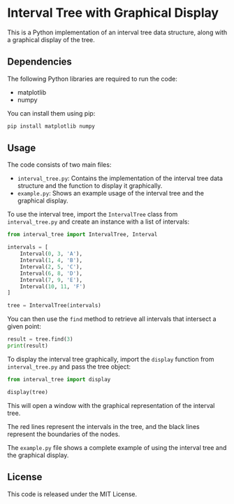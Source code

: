 
# Interval Tree with Graphical Display

This is a Python implementation of an interval tree data structure, along with a graphical display of the tree.

## Dependencies

The following Python libraries are required to run the code:

- matplotlib
- numpy

You can install them using pip:

```sh
pip install matplotlib numpy
```

## Usage

The code consists of two main files:

- `interval_tree.py`: Contains the implementation of the interval tree data structure and the function to display it graphically.
- `example.py`: Shows an example usage of the interval tree and the graphical display.

To use the interval tree, import the `IntervalTree` class from `interval_tree.py` and create an instance with a list of intervals:

```python
from interval_tree import IntervalTree, Interval

intervals = [
    Interval(0, 3, 'A'),
    Interval(1, 4, 'B'),
    Interval(2, 5, 'C'),
    Interval(6, 8, 'D'),
    Interval(7, 9, 'E'),
    Interval(10, 11, 'F')
]

tree = IntervalTree(intervals)
```

You can then use the `find` method to retrieve all intervals that intersect a given point:

```python
result = tree.find(3)
print(result)
```

To display the interval tree graphically, import the `display` function from `interval_tree.py` and pass the tree object:

```python
from interval_tree import display

display(tree)
```

This will open a window with the graphical representation of the interval tree.


The red lines represent the intervals in the tree, and the black lines represent the boundaries of the nodes.

The `example.py` file shows a complete example of using the interval tree and the graphical display.

## License

This code is released under the MIT License.
